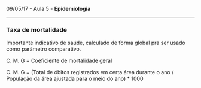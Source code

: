 09/05/17 - Aula 5 - **Epidemiologia**

---

### Taxa de mortalidade

Importante indicativo de saúde, calculado de forma global pra ser usado como parâmetro comparativo.

C. M. G = Coeficiente de mortalidade geral

C. M. G = \(Total de óbitos registrados em certa área durante o ano / População da área ajustada para o meio do ano\) \* 1000



